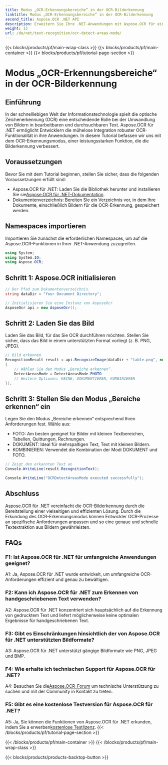 ```yaml
---
title: Modus „OCR-Erkennungsbereiche“ in der OCR-Bilderkennung
linktitle: Modus „OCR-Erkennungsbereiche“ in der OCR-Bilderkennung
second_title: Aspose.OCR .NET API
description: Erweitern Sie Ihre .NET-Anwendungen mit Aspose.OCR für eine effiziente Bildtexterkennung. Entdecken Sie den OCR-Erkennungsmodus für präzise Ergebnisse.
weight: 13
url: /de/net/text-recognition/ocr-detect-areas-mode/
---
```


{{< blocks/products/pf/main-wrap-class >}}
{{< blocks/products/pf/main-container >}}
{{< blocks/products/pf/tutorial-page-section >}}

# Modus „OCR-Erkennungsbereiche“ in der OCR-Bilderkennung

## Einführung

In der schnelllebigen Welt der Informationstechnologie spielt die optische Zeichenerkennung (OCR) eine entscheidende Rolle bei der Umwandlung von Bildern in bearbeitbaren und durchsuchbaren Text. Aspose.OCR für .NET ermöglicht Entwicklern die mühelose Integration robuster OCR-Funktionalität in ihre Anwendungen. In diesem Tutorial befassen wir uns mit dem OCR-Erkennungsmodus, einer leistungsstarken Funktion, die die Bilderkennung verbessert.

## Voraussetzungen

Bevor Sie mit dem Tutorial beginnen, stellen Sie sicher, dass die folgenden Voraussetzungen erfüllt sind:

-  Aspose.OCR für .NET: Laden Sie die Bibliothek herunter und installieren Sie sie[Aspose.OCR für .NET-Dokumentation](https://reference.aspose.com/ocr/net/).
- Dokumentenverzeichnis: Bereiten Sie ein Verzeichnis vor, in dem Ihre Dokumente, einschließlich Bildern für die OCR-Erkennung, gespeichert werden.

## Namespaces importieren

Importieren Sie zunächst die erforderlichen Namespaces, um auf die Aspose.OCR-Funktionen in Ihrer .NET-Anwendung zuzugreifen.

```csharp
using System;
using System.IO;
using Aspose.OCR;
```

## Schritt 1: Aspose.OCR initialisieren

```csharp
// Der Pfad zum Dokumentenverzeichnis.
string dataDir = "Your Document Directory";

// Initialisieren Sie eine Instanz von AsposeOcr
AsposeOcr api = new AsposeOcr();
```

## Schritt 2: Laden Sie das Bild

Laden Sie das Bild, für das Sie OCR durchführen möchten. Stellen Sie sicher, dass das Bild in einem unterstützten Format vorliegt (z. B. PNG, JPEG).

```csharp
// Bild erkennen
RecognitionResult result = api.RecognizeImage(dataDir + "table.png", new RecognitionSettings
{
    // Wählen Sie den Modus „Bereiche erkennen“.
    DetectAreasMode = DetectAreasMode.PHOTO
    // Weitere Optionen: KEINE, DOKUMENTIEREN, KOMBINIEREN
});
```

## Schritt 3: Stellen Sie den Modus „Bereiche erkennen“ ein

Legen Sie den Modus „Bereiche erkennen“ entsprechend Ihren Anforderungen fest. Wähle aus:
- FOTO: Am besten geeignet für Bilder mit kleinen Textbereichen, Tabellen, Quittungen, Rechnungen.
- DOKUMENT: Ideal für mehrspaltigen Text, Text mit kleinen Bildern.
- KOMBINIEREN: Verwendet die Kombination der Modi DOKUMENT und FOTO.

```csharp
// Zeigt den erkannten Text an
Console.WriteLine(result.RecognitionText);

Console.WriteLine("OCRDetectAreasMode executed successfully");
```

## Abschluss

Aspose.OCR für .NET vereinfacht die OCR-Bilderkennung durch die Bereitstellung einer vielseitigen und effizienten Lösung. Durch die Erkundung des OCR-Erkennungsmodus können Entwickler OCR-Prozesse an spezifische Anforderungen anpassen und so eine genaue und schnelle Textextraktion aus Bildern gewährleisten.

## FAQs

### F1: Ist Aspose.OCR für .NET für umfangreiche Anwendungen geeignet?

A1: Ja, Aspose.OCR für .NET wurde entwickelt, um umfangreiche OCR-Anforderungen effizient und genau zu bewältigen.

### F2: Kann ich Aspose.OCR für .NET zum Erkennen von handgeschriebenem Text verwenden?

A2: Aspose.OCR für .NET konzentriert sich hauptsächlich auf die Erkennung von gedrucktem Text und liefert möglicherweise keine optimalen Ergebnisse für handgeschriebenen Text.

### F3: Gibt es Einschränkungen hinsichtlich der von Aspose.OCR für .NET unterstützten Bildformate?

A3: Aspose.OCR für .NET unterstützt gängige Bildformate wie PNG, JPEG und BMP.

### F4: Wie erhalte ich technischen Support für Aspose.OCR für .NET?

 A4: Besuchen Sie die[Aspose.OCR-Forum](https://forum.aspose.com/c/ocr/16) um technische Unterstützung zu suchen und mit der Community in Kontakt zu treten.

### F5: Gibt es eine kostenlose Testversion für Aspose.OCR für .NET?

 A5: Ja, Sie können die Funktionen von Aspose.OCR für .NET erkunden, indem Sie a erwerben[kostenlose Testlizenz](https://releases.aspose.com/).
{{< /blocks/products/pf/tutorial-page-section >}}

{{< /blocks/products/pf/main-container >}}
{{< /blocks/products/pf/main-wrap-class >}}

{{< blocks/products/products-backtop-button >}}
